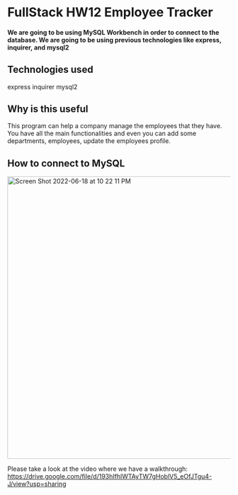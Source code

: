 # FullStack HW12 Employee Tracker

#### We are going to be using MySQL Workbench in order to connect to the database. We are going to be using previous technologies like express, inquirer, and mysql2

## Technologies used
express
inquirer
mysql2

## Why is this useful 
This program can help a company manage the employees that they have. You have all the main functionalities and even you can add some departments, employees, update the employees profile. 

## How to connect to MySQL
<img width="638" alt="Screen Shot 2022-06-18 at 10 22 11 PM" src="https://user-images.githubusercontent.com/25726054/174463191-9ba5f7a4-2e83-4fd9-9b4d-37ff1aedb7ad.png">


Please take a look at the video where we have a walkthrough:
https://drive.google.com/file/d/193hIfhlWTAyTW7gHoblV5_eOfJTgu4-J/view?usp=sharing

